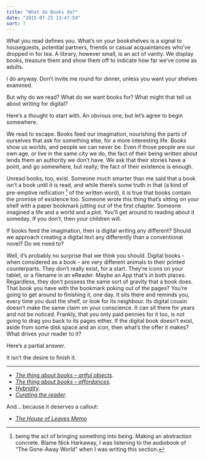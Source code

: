 ```yaml
---
title: "What do Books do?"
date: "2015-07-25 13:47:59"
sort: 7
---
```


What you read defines you. What’s on your bookshelves is a signal to
houseguests, potential partners, friends or casual acquaintances who’ve
dropped in for tea. A library, however small, is an act of vanity. We
display books, treasure them and show them off to indicate how far we’ve
come as adults.

I do anyway. Don’t invite me round for dinner, unless you want your
shelves examined.

But why do we read? What do we want books for? What might that tell us
about writing for digital?

Here’s a thought to start with. An obvious one, but let’s agree to begin
somewhere.

We read to escape. Books feed our imagination, nourishing the parts of
ourselves that ask for something else, for a more interesting life.
Books show us worlds, and people we can never be. Even if those people
are our own age, or live in the same city we do, the fact of their being
written about lends them an authority we don’t have. We ask that their
stories have a point, and go somewhere, but really; the fact of their
existence is enough.

Unread books, too, exist. Someone much smarter than me said that a book
isn’t a book until it is read, and while there’s some truth in that (a
kind of pre-emptive reification [^1] of the written word), it is true
that books contain the promise of existence too. Someone wrote this
thing that’s sitting on your shelf with a paper bookmark jutting out of
the first chapter. Someone imagined a life and a world and a plot.
You’ll get around to reading about it someday. If you don’t, then your
children will.

If books feed the imagination, then is digital writing any different?
Should we approach creating a digital text any differently than a
conventional novel? Do we need to?

Well, it’s probably no surprise that we think you should. Digital books - when considered as a book - are very different animals to their
printed counterparts. They don’t really exist, for a start. They’re
icons on your tablet, or a filename in an eReader. Maybe an App that’s
in both places. Regardless, they don’t possess the same sort of gravity
that a book does. That book you have with the bookmark poking out of the
pages? You’re going to get around to finishing it, one day. It sits
there and reminds you, every time you dust the shelf, or look for its
neighbour. Its digital cousin doesn’t make the same claim on your
conscience. It can sit there for years and not be noticed. Frankly, that
you only paid pennies for it too, is not going to drag you back to its
pages either. If the digital book doesn’t exist, aside from some disk
space and an icon, then what’s the offer it makes? What drives your
reader to it?

Here’s a partial answer.

It isn’t the desire to finish it.

<div class="not-on-single-page" markdown="1">

------------------------------------------------------------------------

- *[The thing about books – artful objects](/What_do_books_do/The_thing_about_books_-_the_artful_object.html)*.
- *[The thing about books – affordances](/What_do_books_do/The_thing_about_books_-_affordances.html)*.
- *[Hybridity](/What_do_books_do/Hybridity.html)*.
- *[Curating the reader](/What_do_books_do/Curating_the_reader.html)*.

And… because it deserves a callout:

- *[The House of Leaves Memo](/House_of_Leaves_memo.html)*

</div>

[^1]: being the act of bringing something into being. Making an
    abstraction concrete. Blame Nick Harkaway, I was listening to the
    audiobook of “The Gone-Away World” when I was writing this section.
